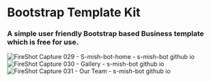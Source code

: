 # Bootstrap Template Kit

### A simple user friendly Bootstrap based Business template which is free for use.

![FireShot Capture 029 - S-mish-bot-home - s-mish-bot github io](https://user-images.githubusercontent.com/53136681/132083166-cdd0824a-53ee-4956-a39a-87390768a7fa.png)
![FireShot Capture 030 - Gallery - s-mish-bot github io](https://user-images.githubusercontent.com/53136681/132083165-a2e3d372-ecf8-4b38-b341-c10bb542f013.png)
![FireShot Capture 031 - Our Team - s-mish-bot github io](https://user-images.githubusercontent.com/53136681/132083162-65dd38a3-dde3-4c9d-9714-9244414f2bd3.png)

